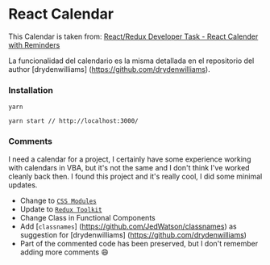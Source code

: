 # React Calendar

This Calendar is taken from: [React/Redux Developer Task - React Calender with Reminders](https://github.com/drydenwilliams/react-calendar)

La funcionalidad del calendario es la misma detallada en el repositorio del author [drydenwilliams] (https://github.com/drydenwilliams).

### Installation

```
yarn

yarn start // http://localhost:3000/
```

### Comments

I need a calendar for a project, I certainly have some experience working with calendars in VBA, but it's not the same and I don't think I've worked cleanly back then. I found this project and it's really cool, I did some minimal updates.

- Change to [`CSS Modules`](https://keepcoding.io/blog/css-modules-en-react/)
- Update to [`Redux Toolkit`](https://redux-toolkit.js.org/)
- Change Class in Functional Components
- Add [`classnames`] (https://github.com/JedWatson/classnames) as suggestion for [drydenwilliams] (https://github.com/drydenwilliams)
- Part of the commented code has been preserved, but I don't remember adding more comments 😄
